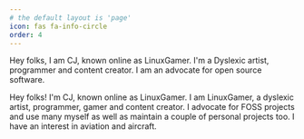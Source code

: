 ```yaml
---
# the default layout is 'page'
icon: fas fa-info-circle
order: 4
---
```


Hey folks, I am CJ, known online as LinuxGamer. I'm a Dyslexic artist, programmer and content creator. I am an advocate for open source software.

Hey folks! I'm CJ, known online as LinuxGamer.
I am LinuxGamer, a dyslexic artist, programmer, gamer and content creator. I advocate for FOSS projects and use many myself as well as maintain a couple of personal projects too.
I have an interest in aviation and aircraft.
